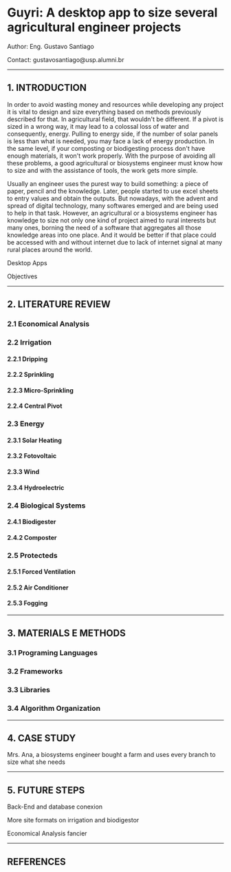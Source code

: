 # Guyri: A desktop app to size several agricultural engineer projects

<p>Author: Eng. Gustavo Santiago</p>
<p>Contact: gustavosantiago@usp.alumni.br</p>

<hr>

## 1. INTRODUCTION
<p>In order to avoid wasting money and resources while developing any project it is vital to design and size everything based on methods previously described for that. In agricultural field, that wouldn't be different. If a pivot is sized in a wrong way, it may lead to a colossal loss of water and consequently, energy. Pulling to energy side, if the number of solar panels is less than what is needed, you may face a lack of energy production. In the same level, if your composting or biodigesting process don't have enough materials, it won't work properly. With the purpose of avoiding all these problems, a good agricultural or biosystems engineer must know how to size and with the assistance of tools, the work gets more simple.</p>
<p>Usually an engineer uses the purest way to build something: a piece of paper, pencil and the knowledge. Later, people started to use excel sheets to entry values and obtain the outputs. But nowadays, with the advent and spread of digital technology, many softwares emerged and are being used to help in that task. However, an agricultural or a biosystems engineer has knowledge to size not only one kind of project aimed to rural interests but many ones, borning the need of a software that aggregates all those knowledge areas into one place. And it would be better if that place could be accessed with and without internet due to lack of internet signal at many rural places around the world.</p>
<p> Desktop Apps </p>
<p> Objectives  </p>

<hr>

## 2. LITERATURE REVIEW

### 2.1 Economical Analysis

### 2.2 Irrigation
#### 2.2.1 Dripping
#### 2.2.2 Sprinkling
#### 2.2.3 Micro-Sprinkling
#### 2.2.4 Central Pivot

### 2.3 Energy
#### 2.3.1 Solar Heating
#### 2.3.2 Fotovoltaic
#### 2.3.3 Wind
#### 2.3.4 Hydroelectric

### 2.4 Biological Systems
#### 2.4.1 Biodigester
#### 2.4.2 Composter

### 2.5 Protecteds
#### 2.5.1 Forced Ventilation
#### 2.5.2 Air Conditioner
#### 2.5.3 Fogging

<hr>

## 3. MATERIALS E METHODS
### 3.1 Programing Languages
### 3.2 Frameworks
### 3.3 Libraries
### 3.4 Algorithm Organization

<hr>

## 4. CASE STUDY

<p> Mrs. Ana, a biosystems engineer bought a farm and uses every branch to size what she needs </p>

<hr>

## 5. FUTURE STEPS
<p> Back-End and database conexion</p>
<p> More site formats on irrigation and biodigestor </p>
<p> Economical Analysis fancier </p>

<hr>

## REFERENCES 